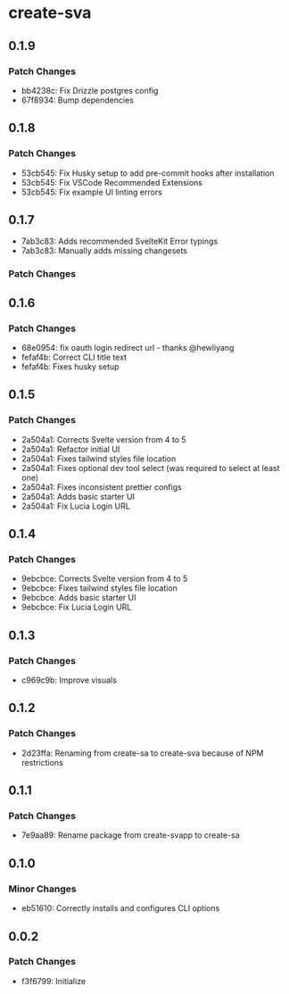 # create-sva

## 0.1.9

### Patch Changes

- bb4238c: Fix Drizzle postgres config
- 67f8934: Bump dependencies

## 0.1.8

### Patch Changes

- 53cb545: Fix Husky setup to add pre-commit hooks after installation
- 53cb545: Fix VSCode Recommended Extensions
- 53cb545: Fix example UI linting errors

## 0.1.7

- 7ab3c83: Adds recommended SvelteKit Error typings
- 7ab3c83: Manually adds missing changesets

### Patch Changes

## 0.1.6

### Patch Changes

- 68e0954: fix oauth login redirect url - thanks @hewliyang
- fefaf4b: Correct CLI title text
- fefaf4b: Fixes husky setup

## 0.1.5

### Patch Changes

- 2a504a1: Corrects Svelte version from 4 to 5
- 2a504a1: Refactor initial UI
- 2a504a1: Fixes tailwind styles file location
- 2a504a1: Fixes optional dev tool select (was required to select at least one)
- 2a504a1: Fixes inconsistent prettier configs
- 2a504a1: Adds basic starter UI
- 2a504a1: Fix Lucia Login URL

## 0.1.4

### Patch Changes

- 9ebcbce: Corrects Svelte version from 4 to 5
- 9ebcbce: Fixes tailwind styles file location
- 9ebcbce: Adds basic starter UI
- 9ebcbce: Fix Lucia Login URL

## 0.1.3

### Patch Changes

- c969c9b: Improve visuals

## 0.1.2

### Patch Changes

- 2d23ffa: Renaming from create-sa to create-sva because of NPM restrictions

## 0.1.1

### Patch Changes

- 7e9aa89: Rename package from create-svapp to create-sa

## 0.1.0

### Minor Changes

- eb51610: Correctly installs and configures CLI options

## 0.0.2

### Patch Changes

- f3f6799: Initialize
